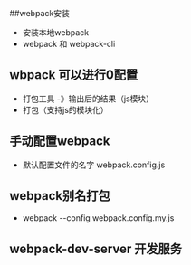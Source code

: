 ##webpack安装
- 安装本地webpack
- webpack 和 webpack-cli

## wbpack 可以进行0配置
- 打包工具 -》输出后的结果（js模块）
- 打包（支持js的模块化）

## 手动配置webpack
- 默认配置文件的名字 webpack.config.js

## webpack别名打包
- webpack --config webpack.config.my.js

## webpack-dev-server 开发服务